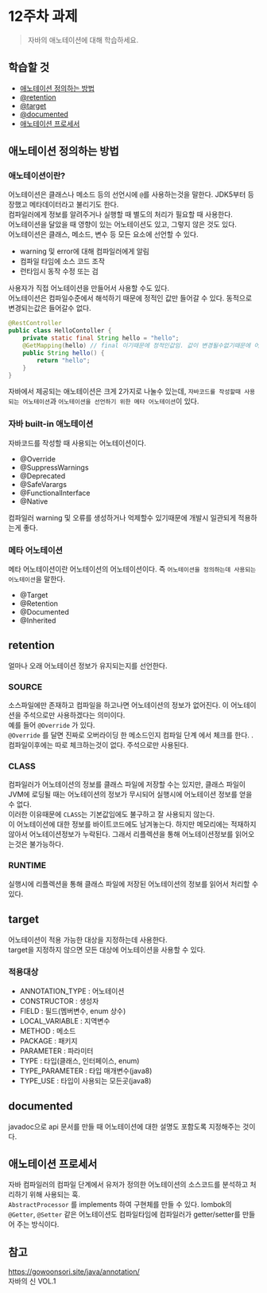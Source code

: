 # 12주차 과제
> 자바의 애노테이션에 대해 학습하세요.

## 학습할 것
- [애노테이션 정의하는 방법](#애노테이션-정의하는-방법)
- [@retention](#@retention)
- [@target](#@target)
- [@documented](#@documented)
- [애노테이션 프로세서](#애노테이션-프로세서)

## 애노테이션 정의하는 방법
### 애노테이션이란?
어노테이션은 클래스나 메소드 등의 선언시에 `@`를 사용하는것을 말한다. JDK5부터 등장했고 메타데이터라고 불리기도 한다.  
컴파일러에게 정보를 알려주거나 실행할 때 별도의 처리가 필요할 때 사용한다.    
어노테이션을 달았을 때 영향이 있는 어노테이션도 있고, 그렇지 않은 것도 있다.  
어노테이션은 클래스, 메소드, 변수 등 모든 요소에 선언할 수 있다.  
- warning 및 error에 대해 컴파일러에게 알림
- 컴파일 타임에 소스 코드 조작
- 런타임시 동작 수정 또는 검   

사용자가 직접 어노테이션을 만들어서 사용할 수도 있다.  
어노테이션은 컴파일수준에서 해석하기 때문에 정적인 값만 들어갈 수 있다. 동적으로 변경되는값은 들어갈수 없다. 
```java
@RestController
public class HelloContoller {
    private static final String hello = "hello";
    @GetMapping(hello) // final 이기때문에 정적인값임. 값이 변경될수없기때문에 어노테이션의 value로 사용할 수 있다.
    public String hello() {
        return "hello";
    }
}
```

자바에서 제공되는 애노테이션은 크게 2가지로 나눌수 있는데, `자바코드를 작성할때 사용되는 어노테이션`과 `어노테이션을 선언하기 위한 메타 어노테이션`이 있다.
### 자바 built-in 애노테이션
자바코드를 작성할 때 사용되는 어노테이션이다.  
- @Override
- @SuppressWarnings
- @Deprecated
- @SafeVarargs
- @FunctionalInterface
- @Native

컴파일러 warning 및 오류를 생성하거나 억제할수 있기때문에 개발시 일관되게 적용하는게 좋다.  

### 메타 어노테이션
메타 어노테이션이란 어노테이션의 어노테이션이다. 즉 `어노테이션을 정의하는데 사용되는 어노테이션`을 말한다.  
- @Target
- @Retention
- @Documented
- @Inherited

## retention
얼마나 오래 어노테이션 정보가 유지되는지를 선언한다.
### SOURCE  
소스파일에만 존재하고 컴파일을 하고나면 어노테이션의 정보가 없어진다. 이 어노테이션을 주석으로만 사용하겠다는 의미이다.  
예를 들어 `@Override` 가 있다.  
`@Override` 를 달면 진짜로 오버라이딩 한 메소드인지 컴파일 단계 에서 체크를 한다. . 컴파일이후에는 따로 체크하는것이 없다. 주석으로만 사용된다.  

### CLASS
컴파일러가 어노테이션의 정보를 클래스 파일에 저장할 수는 있지만, 클래스 파일이 JVM에 로딩될 때는 어노테이션의 정보가 무시되어 실행시에 어노테이션 정보를 얻을 수 없다.  
이러한 이유때문에 `CLASS`는 기본값임에도 불구하고 잘 사용되지 않는다.  
이 어노테이션에 대한 정보를 바이트코드에도 남겨놓는다. 하지만 메모리에는 적재하지않아서 어노테이션정보가 누락된다. 그래서 리플렉션을 통해 어노테이션정보를 읽어오는것은 불가능하다.  

### RUNTIME
실행시에 리플렉션을 통해 클래스 파일에 저장된 어노테이션의 정보를 읽어서 처리할 수 있다.  

## target
어노테이션이 적용 가능한 대상을 지정하는데 사용한다.  
target을 지정하지 않으면 모든 대상에 어노테이션을 사용할 수 있다.  
### 적용대상
- ANNOTATION_TYPE : 어노테이션
- CONSTRUCTOR : 생성자
- FIELD : 필드(멤버변수, enum 상수)
- LOCAL_VARIABLE : 지역변수
- METHOD : 메소드
- PACKAGE : 패키지
- PARAMETER : 파라미터
- TYPE : 타입(클래스, 인터페이스, enum)
- TYPE_PARAMETER : 타입 매개변수(java8)
- TYPE_USE : 타입이 사용되는 모든곳(java8)

## documented
javadoc으로 api 문서를 만들 때 어노테이션에 대한 설명도 포함도록 지정해주는 것이다.  

## 애노테이션 프로세서
자바 컴파일러의 컴파일 단계에서 유저가 정의한 어노테이션의 소스코드를 분석하고 처리하기 위해 사용되는 훅.  
`AbstractProcessor` 를 implements 하여 구현체를 만들 수 있다.
lombok의 `@Getter`, `@Setter` 같은 어노테이션도 컴파일타임에 컴파일러가 getter/setter를 만들어 주는 방식이다.  

## 참고
https://gowoonsori.site/java/annotation/  
자바의 신 VOL.1